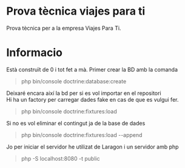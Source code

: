 # Prova tècnica viajes para ti
Prova tècnica per a la empresa Viajes Para Ti.

# Informacio

Està construït de 0 i tot fet a mà.
Primer crear la BD amb la comanda
> php bin/console doctrine:database:create

Deixaré encara així la bd per si es vol importar en el repositori  
Hi ha un factory per carregar dades fake en cas de que es vulgui fer.
> php bin/console doctrine:fixtures:load

Si no es vol eliminar el contingut ja de la base de dades
> php bin/console doctrine:fixtures:load --append  

Jo per iniciar el servidor he utilizat de Laragon i un servidor amb php
> php -S localhost:8080 -t public
